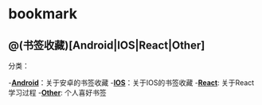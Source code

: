 # bookmark
 
@(书签收藏)[Android|IOS|React|Other]
------------------

分类：

-[**Android**](./android/android.md)：关于安卓的书签收藏
-[**IOS**](./ios/ios.md)：关于IOS的书签收藏
-[**React**](./react/react.md): 关于React学习过程
-[**Other**](./other/other.md): 个人喜好书签




